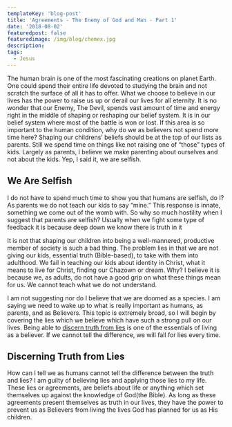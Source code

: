 ```yaml
---
templateKey: 'blog-post'
title: 'Agreements - The Enemy of God and Man - Part 1'
date: '2018-08-02'
featuredpost: false
featuredimage: /img/blog/chemex.jpg
description:
tags:
  - Jesus
---
```


The human brain is one of the most fascinating creations on planet Earth. One could spend their entire life devoted to studying the brain and not scratch the surface of all it has to offer. What we choose to believe in our lives has the power to raise us up or derail our lives for all eternity. It is no wonder that our Enemy, The Devil, spends vast amount of time and energy right in the middle of shaping or reshaping our belief system. It is in our belief system where most of the battle is won or lost. If this area is so important to the human condition, why do we as believers not spend more time here? Shaping our childrens’ beliefs should be at the top of our lists as parents. Still we spend time on things like not raising one of “those” types of kids. Largely as parents, I believe we make parenting about ourselves and not about the kids. Yep, I said it, we are selfish.

## We Are Selfish

I do not have to spend much time to show you that humans are selfish, do I? As parents we do not teach our kids to say “mine.” This response is innate, something we come out of the womb with. So why so much hostility when I suggest that parents are selfish? Usually when we fight some type of feedback it is because deep down we know there is truth in it

It is not that shaping our children into being a well-mannered, productive member of society is such a bad thing. The problem lies in that we are not giving our kids, essential truth (Bible-based), to take with them into adulthood. We fail in teaching our kids about identity in Christ, what it means to live for Christ, finding our Chazown or dream. Why? I believe it is because we, as adults, do not have a good grip on what these things mean for us. We cannot teach what we do not understand.

I am not suggesting nor do I believe that we are doomed as a species. I am saying we need to wake up to what is really important as humans, as parents, and as Believers. This topic is extremely broad, so I will begin by covering the lies which we believe which have such a strong pull on our lives. Being able to [discern truth from lies](https://craigbooker.com/blog/sifting-the-truth-from-the-lies/) is one of the essentials of living as a believer. If we cannot tell the difference, we will fall for lies every time.

## Discerning Truth from Lies

How can I tell we as humans cannot tell the difference between the truth and lies? I am guilty of believing lies and applying those lies to my life. These lies or agreements, are beliefs about life or anything which set themselves up against the knowledge of God(the Bible). As long as these agreements present themselves as truth in our lives, they have the power to prevent us as Believers from living the lives God has planned for us as His children.
